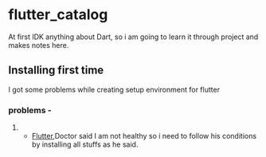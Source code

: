 <!-- # flutter_catalog

A new Flutter project.

## Getting Started

This project is a starting point for a Flutter application.

A few resources to get you started if this is your first Flutter project:

- [Cookbook: Useful Flutter samples](https://flutter.dev/docs/cookbook)

For help getting started with Flutter, view our
[online documentation](https://flutter.dev/docs), which offers tutorials,
samples, guidance on mobile development, and a full API reference. -->

# flutter_catalog
At first IDK anything about Dart, so i am going to learn it through project and makes notes here.

## Installing first time
I got some problems while creating setup environment for flutter

### problems - 
1. - [Flutter](https://flutter.dev/docs),Doctor said I am not healthy so i need to follow his conditions
        by installing all stuffs as he said. 